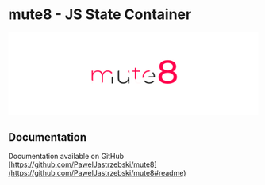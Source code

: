
# mute8 - JS State Container
![mute8](https://github.com/PawelJastrzebski/mute8/raw/main/doc/mut8.png)

## Documentation
Documentation available on GitHub
[https://github.com/PawelJastrzebski/mute8](https://github.com/PawelJastrzebski/mute8#readme)